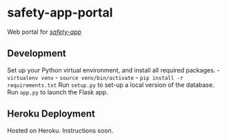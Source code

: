 # safety-app-portal

Web portal for [*safety-app*](https://github.com/rice-apps/safety-app)

## Development
Set up your Python virtual environment, and install all required packages.
	- `virtualenv venv`
	- `source venv/bin/activate`
	- `pip install -r requirements.txt`
Run `setup.py` to set-up a local version of the database.
Run `app.py` to launch the Flask app.

## Heroku Deployment

Hosted on Heroku. Instructions soon.